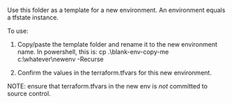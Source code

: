 Use this folder as a template for a new environment. An environment equals a tfstate instance.

To use:

1. Copy/paste the template folder and rename it to the new environment name.
   In powershell, this is: cp .\blank-env-copy-me c:\whatever\newenv -Recurse
   
2. Confirm the values in the terraform.tfvars for this new environment.

NOTE: ensure that terraform.tfvars in the new env is *not* committed to source control.
